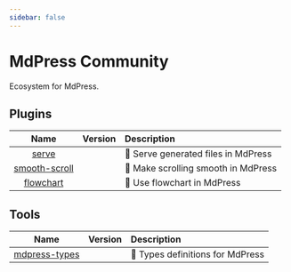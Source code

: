 ```yaml
---
sidebar: false
---
```


# MdPress Community

Ecosystem for MdPress.

## Plugins

|                   Name                    |                    Version                    | Description                                       |
| :---------------------------------------: | :-------------------------------------------: | :------------------------------------------------ |
|         [serve](plugins/serve.md)         |     <NpmLink pkg="mdpress-plugin-serve"/>     | :key: Serve generated files in MdPress            |
| [smooth-scroll](plugins/smooth-scroll.md) | <NpmLink pkg="mdpress-plugin-smooth-scroll"/> | :roller_coaster: Make scrolling smooth in MdPress |
|     [flowchart](plugins/flowchart.md)     |   <NpmLink pkg="mdpress-plugin-flowchart"/>   | :roller_coaster: Use flowchart in MdPress         |

## Tools

|              Name               |            Version             | Description                               |
| :-----------------------------: | :----------------------------: | :---------------------------------------- |
| [mdpress-types](tools/types.md) | <NpmLink pkg="mdpress-types"/> | :palm_tree: Types definitions for MdPress |
